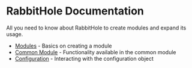 # RabbitHole Documentation

All you need to know about RabbitHole to create modules and expand its usage.

- [Modules](modules.md) - Basics on creating a module
- [Common Module](common.md) - Functionality available in the common module
- [Configuration](configuration.md) - Interacting with the configuration object
